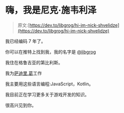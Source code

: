 # 嗨，我是尼克·施韦利泽

> 原文:[https://dev.to/libgrog/hi-im-nick-shvelidze](https://dev.to/libgrog/hi-im-nick-shvelidze)

我已经编码 7 年了。

你可以在推特上找到我，我的名字是 [@libgrog](https://twitter.com/libgrog)

我住在格鲁吉亚的第比利斯。

我为[萨迪里.葛](https://sadili.ge)工作

我主要用这些语言编程:JavaScript，Kotlin。

我目前正在学习更多关于游戏开发的知识。

很高兴见到你。